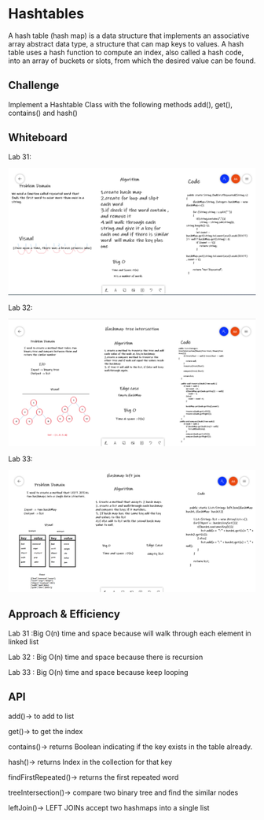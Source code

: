 # Hashtables
A hash table (hash map) is a data structure that implements an associative array abstract data type, a structure that can map keys to values.
A hash table uses a hash function to compute an index, also called a hash code, into an array of buckets or slots, from which the desired value can be found.


## Challenge
Implement a Hashtable Class with the following methods add(), get(), contains() and hash()

## Whiteboard
Lab 31:

![](c31.png)

Lab 32:

![](c32.png)

Lab 33:

![](c33.png)

## Approach & Efficiency
Lab 31 :Big O(n) time and space because will walk through each element in linked list 

Lab 32 : Big O(n) time and space because there is recursion

Lab 33 : Big O(n) time and space because keep looping 

## API
add()-> to add to list


get()-> to get the index 


contains()-> returns Boolean indicating if the key exists in the table already.


hash()-> returns Index in the collection for that key

findFirstRepeated()-> returns the first repeated word

treeIntersection()-> compare two binary tree and find the similar nodes

leftJoin()-> LEFT JOINs accept two hashmaps into a single list